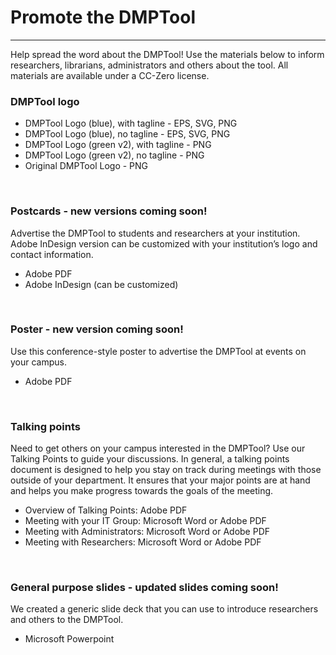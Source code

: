 <h1>Promote the DMPTool</h1>
<hr>

Help spread the word about the DMPTool! Use the materials below to inform researchers, librarians, administrators and others about the tool. All materials are available under a CC-Zero license.
<br>
<h3>DMPTool logo</h3>

- DMPTool Logo (blue), with tagline - EPS, SVG, PNG         
- DMPTool Logo (blue), no tagline - EPS, SVG, PNG   
- DMPTool Logo (green v2), with tagline - PNG   
- DMPTool Logo (green v2), no tagline - PNG   
- Original DMPTool Logo - PNG   
<br>

<h3>Postcards - new versions coming soon!</h3>

Advertise the DMPTool to students and researchers at your institution. Adobe InDesign version can be customized with your institution’s logo and contact information.   

- Adobe PDF   
- Adobe InDesign (can be customized)   
<br>

<h3>Poster - new version coming soon!</h3>

Use this conference-style poster to advertise the DMPTool at events on your campus.   
- Adobe PDF
<br>

<h3>Talking points</h3>

Need to get others on your campus interested in the DMPTool? Use our Talking Points to guide your discussions. In general, a talking points document is designed to help you stay on track during meetings with those outside of your department. It ensures that your major points are at hand and helps you make progress towards the goals of the meeting.   

- Overview of Talking Points: Adobe PDF   
- Meeting with your IT Group: Microsoft Word or Adobe PDF   
- Meeting with Administrators: Microsoft Word or Adobe PDF   
- Meeting with Researchers: Microsoft Word or Adobe PDF   

<br>
<h3>General purpose slides - updated slides coming soon!</h3>

We created a generic slide deck that you can use to introduce researchers and others to the DMPTool.   
- Microsoft Powerpoint   

